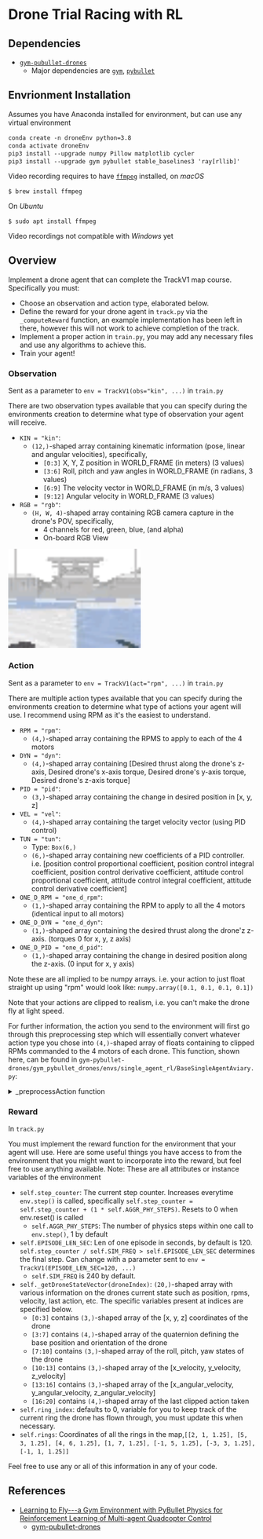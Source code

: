 # Drone Trial Racing with RL

## Dependencies
* [`gym-pubullet-drones`](https://github.com/utiasDSL/gym-pybullet-drones)
    * Major dependencies are [`gym`](https://gym.openai.com/docs/),  [`pybullet`](https://docs.google.com/document/d/10sXEhzFRSnvFcl3XxNGhnD4N2SedqwdAvK3dsihxVUA/edit#)
    
## Envrionment Installation

Assumes you have Anaconda installed for environment, but can use any virtual environment
```
conda create -n droneEnv python=3.8
conda activate droneEnv
pip3 install --upgrade numpy Pillow matplotlib cycler 
pip3 install --upgrade gym pybullet stable_baselines3 'ray[rllib]'
```
Video recording requires to have [`ffmpeg`](https://ffmpeg.org) installed, on *macOS*
```
$ brew install ffmpeg
```
On *Ubuntu*
```
$ sudo apt install ffmpeg
```
Video recordings not compatible with *Windows* yet


## Overview
Implement a drone agent that can complete the TrackV1 map course. Specifically you must: 
* Choose an observation and action type, elaborated below.
* Define the reward for your drone agent in `track.py` via the `_computeReward` function, an example implementation has been left in there, however this will not work to achieve completion of the track.
* Implement a proper action in `train.py`, you may add any necessary files and use any algorithms to achieve this. 
* Train your agent!

### Observation
Sent as a parameter to `env = TrackV1(obs="kin", ...)` in `train.py`

There are two observation types available that you can specify during the environments creation to determine what 
type of observation your agent will receive.
* `KIN = "kin"`:
  * `(12,)`-shaped array containing kinematic information (pose, linear and angular velocities), specifically,
    * `[0:3]` X, Y, Z position in WORLD\_FRAME (in meters) (3 values)
    * `[3:6]` Roll, pitch and yaw angles in WORLD\_FRAME (in radians, 3 values)
    * `[6:9]` The velocity vector in WORLD\_FRAME (in m/s, 3 values)
    * `[9:12]` Angular velocity in WORLD\_FRAME (3 values)
* `RGB = "rgb"`: 
  * `(H, W, 4)`-shaped array containing  RGB camera capture in the drone's POV, specifically,
    * 4 channels for red, green, blue, (and alpha)
    * On-board RGB View
<img src="./gym-pybullet-drones/files/readme_images/rgb.gif" alt="rgb view" width="270">

### Action
Sent as a parameter to `env = TrackV1(act="rpm", ...)` in `train.py`

There are multiple action types available that you can specify during the environments creation to determine what type
of actions your agent will use. I recommend using RPM as it's the easiest to understand. 
* `RPM = "rpm"`:
  * `(4,)`-shaped array containing the RPMS to apply to each of the 4 motors
* `DYN = "dyn"`:
  * `(4,)`-shaped array containing [Desired thrust along the drone's z-axis, Desired drone's x-axis torque, Desired drone's y-axis torque, Desired drone's z-axis torque]
* `PID = "pid"`:
  * `(3,)`-shaped array containing the change in desired position in [x, y, z]
* `VEL = "vel"`:
  * `(4,)`-shaped array containing the target velocity vector (using PID control)
* `TUN = "tun"`:
  * Type: `Box(6,)`
  * `(6,)`-shaped array containing new coefficients of a PID controller. i.e. [position control proportional coefficient, position control integral coefficient, position control derivative coefficient, attitude control proportional coefficient, attitude control integral coefficient, attitude control derivative coefficient]
* `ONE_D_RPM = "one_d_rpm"`:
  * `(1,)`-shaped array containing the RPM to apply to all the 4 motors (identical input to all motors)
* `ONE_D_DYN = "one_d_dyn"`:
  * `(1,)`-shaped array containing the desired thrust along the drone'z z-axis. (torques 0 for x, y, z axis)
* `ONE_D_PID = "one_d_pid"`:
  * `(1,)`-shaped array containing the change in desired position along the z-axis. (0 input for x, y axis)
    
Note these are all implied to be numpy arrays. i.e. your action to just float straight up using "rpm" would look like: `numpy.array([0.1, 0.1, 0.1, 0.1])`

Note that your actions are clipped to realism, i.e. you can't make the drone fly at light speed.

For further information, the action you send to the environment will first go through this preprocessing step which will
essentially convert whatever action type you chose into `(4,)`-shaped array of floats containing to clipped RPMs
commanded to the 4 motors of each drone. This function, shown here, can be found in `gym-pybullet-drones/gym_pybullet_drones/envs/single_agent_rl/BaseSingleAgentAviary.py`:
<details>
<summary>_preprocessAction function</summary>

```Python
def _preprocessAction(self,
                      action
                      ):
    """Pre-processes the action passed to `.step()` into motors' RPMs.
    Parameter `action` is processed differenly for each of the different
    action types: `action` can be of length 1, 3, 4, or 6 and represent 
    RPMs, desired thrust and torques, the next target position to reach 
    using PID control, a desired velocity vector, new PID coefficients, etc.
    Parameters
    ----------
    action : ndarray
        The input action for each drone, to be translated into RPMs.
    Returns
    -------
    ndarray
        (4,)-shaped array of ints containing to clipped RPMs
        commanded to the 4 motors of each drone.
    """
    if self.ACT_TYPE == ActionType.TUN:
        self.ctrl.setPIDCoefficients(p_coeff_pos=(action[0]+1)*self.TUNED_P_POS,
                                     i_coeff_pos=(action[1]+1)*self.TUNED_I_POS,
                                     d_coeff_pos=(action[2]+1)*self.TUNED_D_POS,
                                     p_coeff_att=(action[3]+1)*self.TUNED_P_ATT,
                                     i_coeff_att=(action[4]+1)*self.TUNED_I_ATT,
                                     d_coeff_att=(action[5]+1)*self.TUNED_D_ATT
                                     )
        return self._trajectoryTrackingRPMs() 
    elif self.ACT_TYPE == ActionType.RPM:
        return np.array(self.HOVER_RPM * (1+0.05*action))
    elif self.ACT_TYPE == ActionType.DYN:
        return nnlsRPM(thrust=(self.GRAVITY*(action[0]+1)),
                       x_torque=(0.05*self.MAX_XY_TORQUE*action[1]),
                       y_torque=(0.05*self.MAX_XY_TORQUE*action[2]),
                       z_torque=(0.05*self.MAX_Z_TORQUE*action[3]),
                       counter=self.step_counter,
                       max_thrust=self.MAX_THRUST,
                       max_xy_torque=self.MAX_XY_TORQUE,
                       max_z_torque=self.MAX_Z_TORQUE,
                       a=self.A,
                       inv_a=self.INV_A,
                       b_coeff=self.B_COEFF,
                       gui=self.GUI
                       )
    elif self.ACT_TYPE == ActionType.PID: 
        state = self._getDroneStateVector(0)
        rpm, _, _ = self.ctrl.computeControl(control_timestep=self.AGGR_PHY_STEPS*self.TIMESTEP, 
                                             cur_pos=state[0:3],
                                             cur_quat=state[3:7],
                                             cur_vel=state[10:13],
                                             cur_ang_vel=state[13:16],
                                             target_pos=state[0:3]+0.1*action
                                             )
        return rpm
    elif self.ACT_TYPE == ActionType.VEL:
        state = self._getDroneStateVector(0)
        if np.linalg.norm(action[0:3]) != 0:
            v_unit_vector = action[0:3] / np.linalg.norm(action[0:3])
        else:
            v_unit_vector = np.zeros(3)
        rpm, _, _ = self.ctrl.computeControl(control_timestep=self.AGGR_PHY_STEPS*self.TIMESTEP, 
                                             cur_pos=state[0:3],
                                             cur_quat=state[3:7],
                                             cur_vel=state[10:13],
                                             cur_ang_vel=state[13:16],
                                             target_pos=state[0:3], # same as the current position
                                             target_rpy=np.array([0,0,state[9]]), # keep current yaw
                                             target_vel=self.SPEED_LIMIT * np.abs(action[3]) * v_unit_vector # target the desired velocity vector
                                             )
        return rpm
    elif self.ACT_TYPE == ActionType.ONE_D_RPM:
        return np.repeat(self.HOVER_RPM * (1+0.05*action), 4)
    elif self.ACT_TYPE == ActionType.ONE_D_DYN:
        return nnlsRPM(thrust=(self.GRAVITY*(1+0.05*action[0])),
                       x_torque=0,
                       y_torque=0,
                       z_torque=0,
                       counter=self.step_counter,
                       max_thrust=self.MAX_THRUST,
                       max_xy_torque=self.MAX_XY_TORQUE,
                       max_z_torque=self.MAX_Z_TORQUE,
                       a=self.A,
                       inv_a=self.INV_A,
                       b_coeff=self.B_COEFF,
                       gui=self.GUI
                       )
    elif self.ACT_TYPE == ActionType.ONE_D_PID:
        state = self._getDroneStateVector(0)
        rpm, _, _ = self.ctrl.computeControl(control_timestep=self.AGGR_PHY_STEPS*self.TIMESTEP, 
                                             cur_pos=state[0:3],
                                             cur_quat=state[3:7],
                                             cur_vel=state[10:13],
                                             cur_ang_vel=state[13:16],
                                             target_pos=state[0:3]+0.1*np.array([0,0,action[0]])
                                             )
        return rpm
```
</details>

### Reward
In `track.py`

You must implement the reward function for the environment that your agent will use. Here are some useful things
you have access to from the environment that you might want to incorporate into the reward, but feel free to use
anything available. Note: These are all attributes or instance variables of the environment

* `self.step_counter`: The current step counter. Increases everytime `env.step()` is called, specifically `self.step_counter = self.step_counter + (1 * self.AGGR_PHY_STEPS)`. Resets to 0 when env.reset() is called
  * `self.AGGR_PHY_STEPS`: The number of physics steps within one call to `env.step()`, 1 by default
* `self.EPISODE_LEN_SEC`: Len of one episode in seconds, by default is 120. `self.step_counter / self.SIM_FREQ > self.EPISODE_LEN_SEC` determines the final step. Can change with a parameter sent to `env = TrackV1(EPISODE_LEN_SEC=120, ...)`
  * `self.SIM_FREQ` is 240 by default.
* `self._getDroneStateVector(droneIndex)`: `(20,)`-shaped array with various information on the drones current state such as position, rpms, velocity, last action, etc. The specific variables present at indices are specified below.
  * `[0:3]` contains `(3,)`-shaped array of the [x, y, z] coordinates of the drone
  * `[3:7]` contains `(4,)`-shaped array of the quaternion defining the base position and orientation of the drone
  * `[7:10]` contains `(3,)`-shaped array of the roll, pitch, yaw states of the drone
  * `[10:13]` contains `(3,)`-shaped array of the [x_velocity, y_velocity, z_velocity]
  * `[13:16]` contains `(3,)`-shaped array of the [x_angular_velocity, y_angular_velocity, z_angular_velocity]
  * `[16:20]` contains `(4,)`-shaped array of the last clipped action taken
* `self.ring_index`: defaults to 0, variable for you to keep track of the current ring the drone has flown through, you must update this when necessary.
* `self.rings`: Coordinates of all the rings in the map,`[[2, 1, 1.25], [5, 3, 1.25], [4, 6, 1.25], [1, 7, 1.25], [-1, 5, 1.25], [-3, 3, 1.25], [-1, 1, 1.25]]`

Feel free to use any or all of this information in any of your code. 

## References 

* [Learning to Fly---a Gym Environment with PyBullet Physics for Reinforcement Learning of Multi-agent Quadcopter Control](https://arxiv.org/abs/2103.02142)
  * [gym-pubullet-drones](https://github.com/utiasDSL/gym-pybullet-drones)